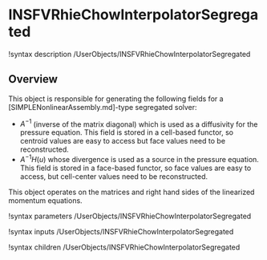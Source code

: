 # INSFVRhieChowInterpolatorSegregated

!syntax description /UserObjects/INSFVRhieChowInterpolatorSegregated

## Overview

This object is responsible for generating the following fields for a [SIMPLENonlinearAssembly.md]-type
segregated solver:

- $A^{-1}$ (inverse of the matrix diagonal) which is used as a diffusivity for the pressure equation.
  This field is stored in a cell-based functor, so centroid values are easy to access but
  face values need to be reconstructed.
- $A^{-1}H(u)$ whose divergence is used as a source in the pressure equation. This field is
  stored in a face-based functor, so face values are easy to access, but cell-center values
  need to be reconstructed.

This object operates on the matrices and right hand sides of the linearized momentum equations.

!syntax parameters /UserObjects/INSFVRhieChowInterpolatorSegregated

!syntax inputs /UserObjects/INSFVRhieChowInterpolatorSegregated

!syntax children /UserObjects/INSFVRhieChowInterpolatorSegregated
